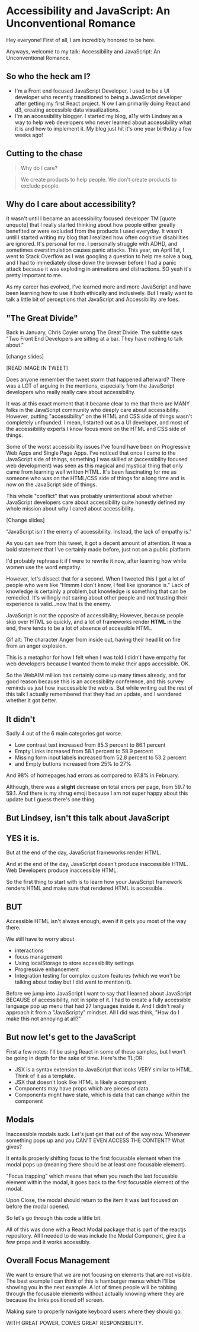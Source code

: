 # Accessibility and JavaScript: An Unconventional Romance

Hey everyone! First of all, I am incredibly honored to be here.

Anyways, welcome to my talk: Accessibility and JavaScript: An Unconventional Romance.

## So who the heck am I?

- I'm a Front end focused JavaScript Developer. I used to be a UI developer who recently transitioned to being a JavaScript developer after getting my first React project. N ow I am primarily doing React and d3, creating accessible data visualizations.
- I'm an accessibility blogger. I started my blog, a11y with Lindsey as a way to help web developers who never learned about accessibility what it is and how to implement it. My blog just hit it's one year birthday a few weeks ago!

## Cutting to the chase

> Why do I care?

> We create products to help people. We don't create products to exclude people.

## Why do I care about accessibility?

It wasn't until I became an accessibility focused developer TM [quote unquote] that I really started thinking about how people either greatly benefited or were excluded from the products I used everyday. It wasn't until I started writing my blog that I realized how often cognitive disabilities are ignored. It's personal for me. I personally struggle with ADHD, and sometimes overstimulation causes panic attacks. This year, on April 1st, I went to Stack Overflow as I was googling a question to help me solve a bug, and I had to immediately close down the browser before I had a panic attack because it was exploding in animations and distractions. SO yeah it's pretty important to me.

As my career has evolved, I've learned more and more JavaScript and have been learning how to use it both ethically and inclusively. But I really want to talk a little bit of perceptions that JavaScript and Accessibility are foes.

## "The Great Divide"

Back in January, Chris Coyier wrong The Great Divide. The subtitle says "Two Front End Developers are sitting at a bar. They have nothing to talk about."

[change slides]

[READ IMAGE IN TWEET]

Does anyone remember the tweet storm that happened afterward? There was a LOT of arguing in the mentions, especially from the JavaScript developers who really really care about accessibility.

It was at this exact moment that it became clear to me that there are MANY folks in the JavaScript community who deeply care about accessibility. However, putting "accessibility" on the HTML and CSS side of things wasn't completely unfounded. I mean, I started out as a UI developer, and most of the accessibility experts I know focus more on the HTML and CSS side of things.

Some of the worst accessibility issues I've found have been on Progressive Web Apps and Single Page Apps. I've noticed that once I came to the JavaScript side of things, something I was skilled at (accessibility focused web development) was seen as this magical and mystical thing that only came from learning well written HTML. It's been fascinating for me as someone who was on the HTML/CSS side of things for a long time and is now on the JavaScript side of things.

This whole "conflict" that was probably unintentional about whether JavaScript developers care about accessibility quite honestly defined my whole mission about why I cared about accessibility.

[Change slides]

"JavaScript isn’t the enemy of accessibility. Instead, the lack of empathy is."

As you can see from this tweet, it got a decent amount of attention. It was a bold statement that I've certainly made before, just not on a public platform.

I'd probably rephrase it if I were to rewrite it now, after learning how white women use the word empathy.

However, let's dissect that for a second. When I tweeted this I got a lot of people who were like "Hmmm I don't know, I feel like ignorance is." Lack of knowledge is certainly a problem,but knowledge is something that can be remedied. It's willingly not caring about other people and not trusting their experience is valid...now that is the enemy.

JavaScript is not the opposite of accessibility; However, because people skip over HTML so quickly, and a lot of frameworks render **HTML** in the end, there tends to be a lot of absence of accessible HTML.

Gif alt: The character Anger from inside out, having their head lit on fire from an anger explosion.

This is a metaphor for how I felt when I was told I didn't have empathy for web developers because I wanted them to make their apps accessible. OK.

So the WebAIM million has certainly come up many times already, and for good reason because this is an accessibility conference, and this survey reminds us just how inaccessible the web is. But while writing out the rest of this talk I actually remembered that they had an update, and I wondered whether it got better.

## It didn't

Sadly 4 out of the 6 main categories got worse.

- Low contrast text increased from 85.3 percent to 86.1 percent
- Empty Links increased from 58.1 percent to 58.9 percent
- Missing form input labels increased from 52.8 percent to 53.2 percent
- and Empty buttons increased from 25% to 27%

And 98% of homepages had errors as compared to 97.8% in February.

Although, there was a **slight** decrease on total errors per page, from 59.7 to 59.1. And there is my shrug emoji because I am not super happy about this update but I guess there's one thing.

## But Lindsey, isn't this talk about JavaScript

## YES it is.

But at the end of the day, JavaScript frameworks render HTML.

And at the end of the day, JavaScript doesn't produce inaccessible HTML. Web Developers produce inaccessible HTML.

So the first thing to start with is to learn how your JavaScript framework renders HTML and make sure that rendered HTML is accessible.

## BUT

Accessible HTML isn't always enough, even if it gets you most of the way there.

We still have to worry about

- interactions
- focus management
- Using localStorage to store accessibility settings
- Progressive enhancement
- Integration testing for complex custom features (which we won't be talking about today but I did want to mention it).

Before we jump into JavaScript I want to say that I learned about JavaScript BECAUSE of accessibility, not in spite of it. I had to create a fully accessible language pop up menu that had 27 languages inside it. And I didn't really approach it from a "JavaScripty" mindset. All I did was think, "How do I make this not annoying at all?"

## But now let's get to the JavaScript

First a few notes:
I'll be using React in some of these samples, but I won't be going in depth for the sake of time. Here's the TL;DR:

- JSX is a syntax extension to JavaScript that looks VERY similar to HTML. Think of it as a template.
- JSX that doesn't look like HTML is likely a component
- Components may have props which are pieces of data.
- Components might have state, which is data that can change within the component

## Modals

Inaccessible modals suck. Let's just get that out of the way now. Whenever something pops up and you CAN'T EVEN ACCESS THE CONTENT? What gives?

It entails properly shifting focus to the first focusable element when the modal pops up (meaning there should be at least one focusable element).

"Focus trapping" which means that when you reach the last focusable element within the modal, it goes back to the first focusable element of the modal.

Upon Close, the modal should return to the item it was last focused on before the modal opened.

So let's go through this code a little bit.

All of this was done with a React Modal package that is part of the reactjs repository. All I needed to do was include the Modal Component, give it a few props and it works accessibly.

## Overall Focus Management

We want to ensure that we are not focusing on elements that are not visible. The best example I can think of this is hamburger menus which I'll be showing you in the next example. A lot of times people will be tabbing through the focusable elements without actually knowing where they are because the links positioned off screen.

Making sure to properly navigate keyboard users where they should go.

<!-- Go to codes -->
<!--

            </ul> -->

WITH GREAT POWER, COMES GREAT RESPONSIBILITY.
